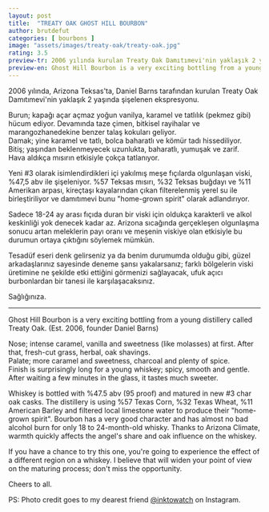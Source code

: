 ```yaml
---
layout: post
title:  "TREATY OAK GHOST HILL BOURBON"
author: brutdefut
categories: [ bourbons ]
image: "assets/images/treaty-oak/treaty-oak.jpg"
rating: 3.5
preview-tr: 2006 yılında kurulan Treaty Oak Damıtımevi'nin yaklaşık 2 yaşında şişelenen ekspresyonu.
preview-en: Ghost Hill Bourbon is a very exciting bottling from a young distillery called Treaty Oak.
---
```


2006 yılında, Arizona Teksas'ta, Daniel Barns tarafından kurulan Treaty Oak Damıtımevi'nin yaklaşık 2 yaşında şişelenen ekspresyonu. 

Burun; kapağı açar açmaz yoğun vanilya, karamel ve tatlılık (pekmez gibi) hücum ediyor. Devamında taze çimen, bitkisel rayihalar ve marangozhanedekine benzer talaş kokuları geliyor.  
Damak; yine karamel ve tatlı, bolca baharatlı ve kömür tadı hissediliyor.  
Bitiş; yaşından beklenmeyecek uzunlukta, baharatlı, yumuşak ve zarif.  
Hava aldıkça mısırın etkisiyle çokça tatlanıyor.

Yeni #3 olarak isimlendirdikleri içi yakılmış meşe fıçılarda olgunlaşan viski, %47,5 abv ile şişeleniyor. %57 Teksas mısırı, %32 Teksas buğdayı ve %11 Amerikan arpası, kireçtaşı kayalarından çıkan filterelenmiş yerel su ile birleştiriliyor ve damıtımevi bunu "home-grown spirit" olarak adlandırıyor. 

Sadece 18-24 ay arası fıçıda duran bir viski için oldukça karakterli ve alkol keskinliği yok denecek kadar az. Arizona sıcağında gerçekleşen olgunlaşma sonucu artan meleklerin payı oranı ve meşenin viskiye olan etkisiyle bu durumun ortaya çıktığını söylemek mümkün. 

Tesadüf eseri denk gelirseniz ya da benim durumumda olduğu gibi, güzel arkadaşlarınız sayesinde deneme şansı yakalarsanız; farklı bölgelerin viski üretimine ne şekilde etki ettiğini görmenizi sağlayacak, ufuk açıcı burbonlardan bir tanesi ile karşılaşacaksınız. 

Sağlığınıza. 

-----------------------------------------------

<p id="english"></p>

Ghost Hill Bourbon is a very exciting bottling from a young distillery called Treaty Oak. (Est. 2006, founder Daniel Barns)

Nose; intense caramel, vanilla and sweetness (like molasses) at first. After that, fresh-cut grass, herbal, oak shavings.  
Palate; more caramel and sweetness, charcoal and plenty of spice.  
Finish is surprisingly long for a young whiskey; spicy, smooth and gentle.  
After waiting a few minutes in the glass, it tastes much sweeter. 

Whiskey is bottled with %47.5 abv (95 proof) and matured in new #3 char oak casks. The distillery is using %57 Texas Corn, %32 Texas Wheat, %11 American Barley and filtered local limestone water to produce their "home-grown spirit". 
Bourbon has a very good character and has almost no bad alcohol burn for only 18 to 24-month-old whisky. Thanks to Arizona Climate, warmth quickly affects the angel's share and oak influence on the whiskey. 

If you have a chance to try this one, you're going to experience the effect of a different region on a whiskey. I believe that will widen your point of view on the maturing process; don't miss the opportunity. 

Cheers to all.

PS: Photo credit goes to my dearest friend <a target= "_blank" href="https://www.instagram.com/inktowatch">@inktowatch</a> on Instagram.
